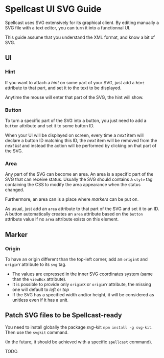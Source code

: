 

# Spellcast UI SVG Guide

Spellcast uses SVG extensively for its graphical client.
By editing manually a SVG file with a text editor, you can turn it into a functionnal UI.

This guide assume that you understand the XML format, and know a bit of SVG.



## UI

### Hint

If you want to attach a *hint* on some part of your SVG, just add a `hint` attribute to that part,
and set it to the text to be displayed.

Anytime the mouse will enter that part of the SVG, the hint will show.



### Button

To turn a specific part of the SVG into a button, you just need to add a `button` attribute and set it
to some button ID.

When your UI will be displayed on screen, every time a *next* item will declare a button ID matching this ID,
the *next* item will be removed from the *next list* and instead the action will be performed by clicking
on that part of the SVG.



### Area

Any part of the SVG can become an area.
An area is a specific part of the SVG that can receive status.
Usually the SVG should contains a `style` tag containing the CSS to modify the area appearance when
the status changed.

Furthermore, an area can is a place where *markers* can be put on.

As usual, just add an `area` attribute to that part of the SVG and set it to an ID.
A button automatically creates an `area` attribute based on the `button` attribute value if no `area`
attribute exists on this element.



## Marker

### Origin

To have an origin different than the top-left corner, add an `originX` and `originY` attribute to its `svg` tag.

* The values are expressed in the inner SVG coordinates system (same than the `viewBox` attribute).
* It is possible to provide only `originX` or `originY` attribute, the missing one will default to *left* or *top*
* If the SVG has a specified width and/or height, it will be considered as unitless even if it has a unit.



## Patch SVG files to be Spellcast-ready

You need to install globally the package *svg-kit*: `npm install -g svg-kit`.
Then use the `svgkit` command.

(In the future, it should be achieved with a specific `spellcast` command).

TODO.

